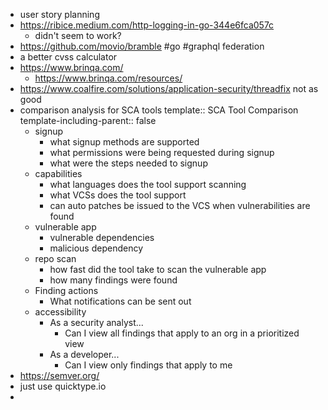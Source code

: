 - user story planning
- https://ribice.medium.com/http-logging-in-go-344e6fca057c
	- didn't seem to work?
- https://github.com/movio/bramble #go #graphql federation
- a better cvss calculator
- https://www.brinqa.com/
	- https://www.brinqa.com/resources/
- https://www.coalfire.com/solutions/application-security/threadfix not as good
- comparison analysis for SCA tools
  template:: SCA Tool Comparison
  template-including-parent:: false
	- signup
		- what signup methods are supported
		- what permissions were being requested during signup
		- what were the steps needed to signup
	- capabilities
		- what languages does the tool support scanning
		- what VCSs does the tool support
		- can auto patches be issued to the VCS when vulnerabilities are found
	- vulnerable app
		- vulnerable dependencies
		- malicious dependency
	- repo scan
		- how fast did the tool take to scan the vulnerable app
		- how many findings were found
	- Finding actions
		- What notifications can be sent out
	- accessibility
		- As a security analyst...
			- Can I view all findings that apply to an org in a prioritized view
		- As a developer...
			- Can I view only findings that apply to me
- https://semver.org/
- just use quicktype.io
-